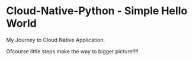 # Cloud-Native-Python - Simple Hello World
My Journey to Cloud Native Application.

Ofcourse little steps make the way to bigger picture!!!! 
